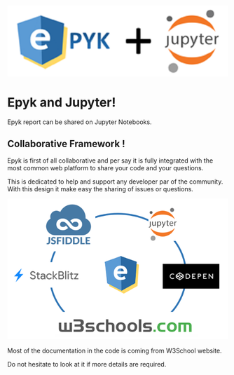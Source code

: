 

![](./static/images/logo.png)

# Epyk and Jupyter!

Epyk report can be shared on Jupyter Notebooks.


## Collaborative Framework !

Epyk is first of all collaborative and per say it is fully integrated with the most common
web platform to share your code and your questions.

This is dedicated to help and support any developer par of the community.
With this design it make easy the sharing of issues or questions.

![](./static/images/collaborative.PNG)

Most of the documentation in the code is coming from W3School website.

Do not hesitate to look at it if more details are required.
